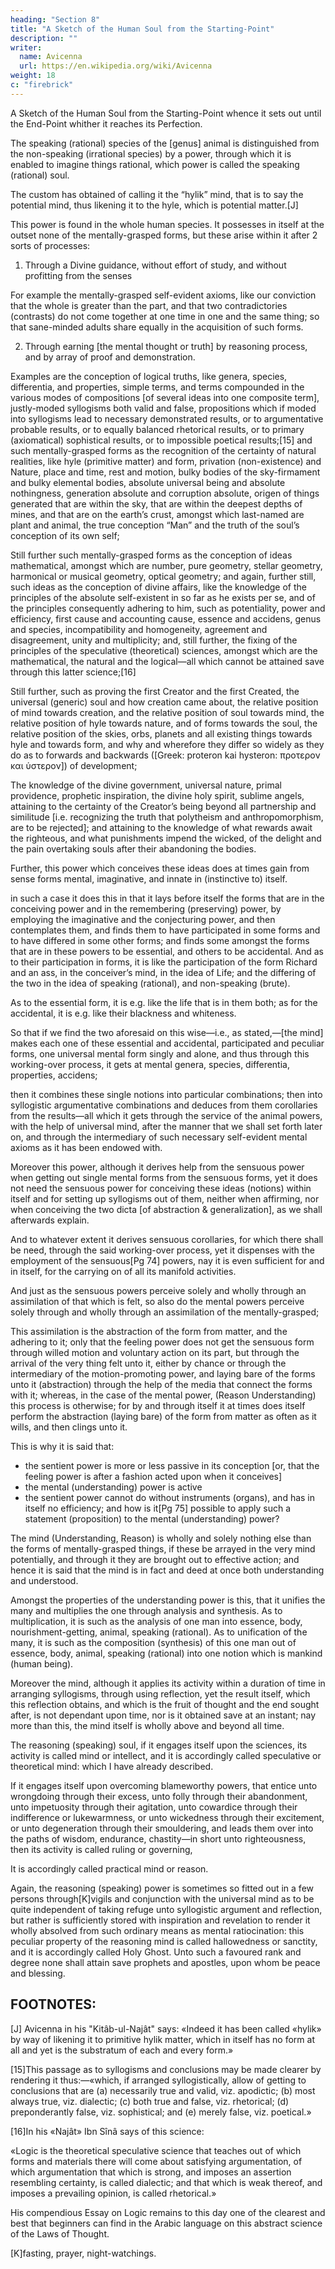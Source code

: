```yaml
---
heading: "Section 8"
title: "A Sketch of the Human Soul from the Starting-Point"
description: ""
writer:
  name: Avicenna
  url: https://en.wikipedia.org/wiki/Avicenna
weight: 18
c: "firebrick"
---
```



A Sketch of the Human Soul from the Starting-Point whence it sets out until the End-Point whither it reaches its Perfection.

The speaking (rational) species of the [genus] animal is distinguished from the non-speaking (irrational species) by a power, through which it is enabled to imagine things rational, which power is called the speaking (rational) soul. 

The custom has obtained of calling it the “hylik” mind, that is to say the potential mind, thus likening it to the hyle, which is potential matter.[J] 

This power is found in the whole human species. It possesses in itself at the outset none of the mentally-grasped forms, but these arise within it after 2 sorts of processes: 

1. Through a Divine guidance, without effort of study, and without profitting from the senses

For example the mentally-grasped self-evident axioms, like our conviction that the whole is greater than the part, and that two contradictories (contrasts) do not come together at one time in one and the same thing; so that sane-minded adults share equally in the acquisition of such forms.

2. Through earning [the mental thought or truth] by reasoning process, and by array of proof and demonstration.

Examples are the conception of logical truths, like genera, species, differentia, and properties, simple terms, and terms compounded in the various modes of compositions [of several ideas into one composite term], justly-moded syllogisms both valid and false, propositions which if moded into syllogisms lead to necessary demonstrated results, or to argumentative probable results, or to equally balanced rhetorical results, or to primary (axiomatical) sophistical results, or to impossible poetical results;[15] and such mentally-grasped forms as the recognition of the certainty of natural realities, like hyle (primitive matter) and form, privation (non-existence) and Nature, place and time, rest and motion, bulky bodies of the sky-firmament and bulky elemental bodies, absolute universal being and absolute nothingness, generation absolute and corruption absolute, origen of things generated that are within the sky, that are within the deepest depths of mines, and that are on the earth’s crust, amongst which last-named are plant and animal, the true conception “Man” and the truth of the soul’s conception of its own self; 

Still further such mentally-grasped forms as the conception of ideas mathematical, amongst which are number, pure geometry, stellar geometry, harmonical or musical geometry, optical geometry; and again, further still, such ideas as the conception of divine affairs, like the knowledge of the principles of the absolute self-existent in so far as he exists per se, and of the principles consequently adhering to him, such as potentiality, power and efficiency, first cause and accounting cause, essence and accidens, genus and species, incompatibility and homogeneity, agreement and disagreement, unity and multiplicity; and, still further, the fixing of the principles of the speculative (theoretical) sciences, amongst which are the mathematical, the natural and the logical—all which cannot be attained save through this latter science;[16]

Still further, such as proving the first Creator and the first Created, the universal (generic) soul and how creation came about, the relative position of mind towards creation, and the relative position of soul towards mind, the relative position of hyle towards nature, and of forms towards the soul, the relative position of the skies, orbs, planets and all existing things towards hyle and towards form, and why and wherefore they differ so widely as they do as to forwards and backwards ([Greek: proteron kai hysteron: προτερον και ὑστερον]) of development; 

The knowledge of the divine government, universal nature, primal providence, prophetic inspiration, the divine holy spirit, sublime angels, attaining to the certainty of the Creator’s being beyond all partnership and similitude [i.e. recognizing the truth that polytheism and anthropomorphism, are to be rejected]; and attaining to the knowledge of what rewards await the righteous, and what punishments impend the wicked, of the delight and the pain overtaking souls after their abandoning the bodies.

Further, this power which conceives these ideas does at times gain from sense forms mental, imaginative, and innate in (instinctive to) itself. 

in such a case it does this in that it lays before itself the forms that are in the conceiving power and in the remembering (preserving) power, by employing the imaginative and the conjecturing power, and then contemplates them, and finds them to have participated in some forms and to have differed in some other forms; and finds some amongst the forms that are in these powers to be essential, and others to be accidental. And as to their participation in forms, it is like the participation of the form Richard and an ass, in the conceiver’s mind, in the idea of Life; and the differing of the two in the idea of speaking (rational), and non-speaking (brute).

As to the essential form, it is e.g. like the life that is in them both; as for the accidental, it is e.g. like their blackness and whiteness. 

So that if we find the two aforesaid on this wise—i.e., as stated,—[the mind] makes each one of these essential and accidental, participated and peculiar forms, one universal mental form singly and alone, and thus through this working-over process, it gets at mental genera, species, differentia, properties, accidens; 

then it combines these single notions into particular combinations; then into syllogistic argumentative combinations and deduces from them corollaries from the results—all which it gets through the service of the animal powers, with the help of universal mind, after the manner that we shall set forth later on, and through the intermediary of such necessary self-evident mental axioms as it has been endowed with.

Moreover this power, although it derives help from the sensuous power when getting out single mental forms from the sensuous forms, yet it does not need the sensuous power for conceiving these ideas (notions) within itself and for setting up syllogisms out of them, neither when affirming, nor when conceiving the two dicta [of abstraction & generalization], as we shall afterwards explain.

And to whatever extent it derives sensuous corollaries, for which there shall be need, through the said working-over process, yet it dispenses with the employment of the sensuous[Pg 74] powers, nay it is even sufficient for and in itself, for the carrying on of all its manifold activities. 

And just as the sensuous powers perceive solely and wholly through an assimilation of that which is felt, so also do the mental powers perceive solely through and wholly through an assimilation of the mentally-grasped; 

This assimilation is the abstraction of the form from matter, and the adhering to it; only that the feeling power does not get the sensuous form through willed motion and voluntary action on its part, but through the arrival of the very thing felt unto it, either by chance or through the intermediary of the motion-promoting power, and laying bare of the forms unto it (abstraction) through the help of the media that connect the forms with it; whereas, in the case of the mental power, (Reason Understanding) this process is otherwise; for by and through itself it at times does itself perform the abstraction (laying bare) of the form from matter as often as it wills, and then clings unto it. 

This is why it is said that:
- the sentient power is more or less passive in its conception [or, that the feeling power is after a fashion acted upon when it conceives]
- the mental (understanding) power is active
- the sentient power cannot do without instruments (organs), and has in itself no efficiency; and how is it[Pg 75] possible to apply such a statement (proposition) to the mental (understanding) power?

The mind (Understanding, Reason) is wholly and solely nothing else than the forms of mentally-grasped things, if these be arrayed in the very mind potentially, and through it they are brought out to effective action; and hence it is said that the mind is in fact and deed at once both understanding and understood. 

Amongst the properties of the understanding power is this, that it unifies the many and multiplies the one through analysis and synthesis. As to multiplication, it is such as the analysis of one man into essence, body, nourishment-getting, animal, speaking (rational). As to unification of the many, it is such as the composition (synthesis) of this one man out of essence, body, animal, speaking (rational) into one notion which is mankind (human being).

Moreover the mind, although it applies its activity within a duration of time in arranging syllogisms, through using reflection, yet the result itself, which this reflection obtains, and which is the fruit of thought and the end sought after, is not dependant upon time, nor is it obtained save at an instant; nay more than this, the mind itself is wholly above and beyond all time.

The reasoning (speaking) soul, if it engages itself upon the sciences, its activity is called mind or intellect, and it is accordingly called speculative or theoretical mind: which I have already described.

If it engages itself upon overcoming blameworthy powers, that entice unto wrongdoing through their excess, unto folly through their abandonment, unto impetuosity through their agitation, unto cowardice through their indifference or lukewarmness, or unto wickedness through their excitement, or unto degeneration through their smouldering, and leads them over into the paths of wisdom, endurance, chastity—in short unto righteousness, then its activity is called ruling or governing, 

It is accordingly called practical mind or reason. 

Again, the reasoning (speaking) power is sometimes so fitted out in a few persons through[K]vigils and conjunction with the universal mind as to be quite independent of taking refuge unto syllogistic argument and reflection, but rather is sufficiently stored with inspiration and revelation to render it wholly absolved from such ordinary means as mental ratiocination: this peculiar property of the reasoning mind is called hallowedness or sanctity, and it is accordingly called Holy Ghost. Unto such a favoured rank and degree none shall attain save prophets and apostles, upon whom be peace and blessing.


## FOOTNOTES:

[J] Avicenna in his "Kitâb-ul-Najât" says: «Indeed it has been called «hylik» by way of likening it to primitive hylik matter, which in itself has no form at all and yet is the substratum of each and every form.»

[15]This passage as to syllogisms and conclusions may be made clearer by rendering it thus:—«which, if arranged syllogistically, allow of getting to conclusions that are (a) necessarily true and valid, viz. apodictic; (b) most always true, viz. dialectic; (c) both true and false, viz. rhetorical; (d) preponderantly false, viz. sophistical; and (e) merely false, viz. poetical.»

[16]In his «Najât» Ibn Sînâ says of this science:

«Logic is the theoretical speculative science that teaches out of which forms and materials there will come about satisfying argumentation, of which argumentation that which is strong, and imposes an assertion resembling certainty, is called dialectic; and that which is weak thereof, and imposes a prevailing opinion, is called rhetorical.»

His compendious Essay on Logic remains to this day one of the clearest and best that beginners can find in the Arabic language on this abstract science of the Laws of Thought.

[K]fasting, prayer, night-watchings.
